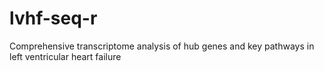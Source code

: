 # lvhf-seq-r
Comprehensive transcriptome analysis of hub genes and key pathways in left ventricular heart failure
